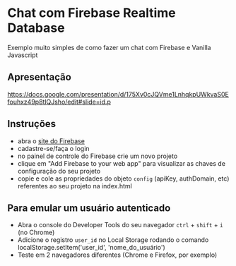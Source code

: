 # Chat com Firebase Realtime Database

Exemplo muito simples  de como fazer um chat com Firebase e Vanilla Javascript

## Apresentação

https://docs.google.com/presentation/d/175Xv0cJQVme1LnhqkpUWkvaS0Efouhxz49p8tlQJsho/edit#slide=id.p

## Instruções

- abra o [site do Firebase](firebase.google.com)
- cadastre-se/faça o login
- no painel de controle do Firebase crie um novo projeto
- clique em "Add Firebase to your web app" para visualizar as chaves de configuração do seu projeto
- copie e cole as propriedades do objeto `config` (apiKey, authDomain, etc) referentes ao seu projeto na index.html

## Para emular um usuário autenticado

- Abra o console do Developer Tools do seu navegador `ctrl` + `shift` + `i` (no Chrome)
- Adicione o registro `user_id` no Local Storage rodando o comando localStorage.setItem('user_id', 'nome_do_usuário')
- Teste em 2 navegadores diferentes (Chrome e Firefox, por exemplo)